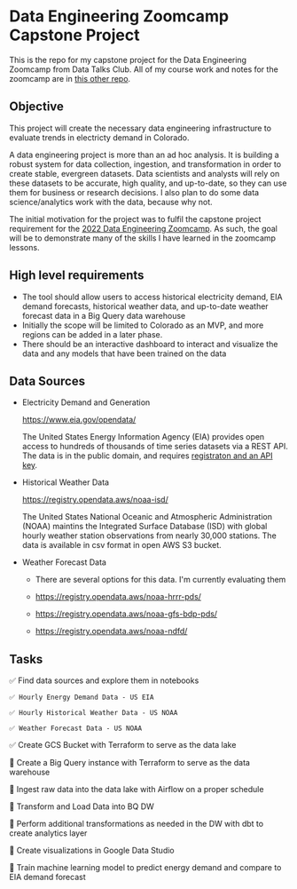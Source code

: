 # Data Engineering Zoomcamp Capstone Project

This is the repo for my capstone project for the Data Engineering Zoomcamp from Data Talks Club. All of my course work and notes for the zoomcamp are in [this other repo](https://github.com/mharty3/data_engineering_zoomcamp_2022).

## Objective

This project will create the necessary data engineering infrastructure to evaluate trends in electricty demand in Colorado.

A data engineering project is more than an ad hoc analysis. It is building a robust system for data collection, ingestion, and transformation in order to create stable, evergreen datasets. Data scientists and analysts will rely on these datasets to be accurate, high quality, and up-to-date, so they can use them for business or research decisions. I also plan to do some data science/analytics work with the data, because why not.

The initial motivation for the project was to fulfil the capstone project requirement for the [2022 Data Engineering Zoomcamp](https://github.com/mharty3/data_engineering_zoomcamp_2022). As such, the goal will be to demonstrate many of the skills I have learned in the zoomcamp lessons.

## High level requirements

* The tool should allow users to access historical electricity demand, EIA demand forecasts, historical weather data, and up-to-date weather forecast data in a Big Query data warehouse
* Initially the scope will be limited to Colorado as an MVP, and more regions can be added in a later phase.
* There should be an interactive dashboard to interact and visualize the data and any models that have been trained on the data

## Data Sources

* Electricity Demand and Generation

  https://www.eia.gov/opendata/

  The United States Energy Information Agency (EIA) provides open access to hundreds of thousands of time series datasets via a REST API. The data is in the public domain, and requires [registraton and an API key](https://www.eia.gov/opendata/register.php).

* Historical Weather Data

  https://registry.opendata.aws/noaa-isd/

  The United States National Oceanic and Atmospheric Administration (NOAA) maintins the Integrated Surface Database (ISD) with global hourly weather station observations from nearly 30,000 stations. The data is available in csv format in open AWS S3 bucket.

* Weather Forecast Data
  * There are several options for this data. I'm currently evaluating them

  * https://registry.opendata.aws/noaa-hrrr-pds/
  * https://registry.opendata.aws/noaa-gfs-bdp-pds/
  * https://registry.opendata.aws/noaa-ndfd/


## Tasks
✅ Find data sources and explore them in notebooks

    ✅ Hourly Energy Demand Data - US EIA

    ✅ Hourly Historical Weather Data - US NOAA

    ✅ Weather Forecast Data - US NOAA

✅ Create GCS Bucket with Terraform to serve as the data lake

🔲 Create a Big Query instance with Terraform to serve as the data warehouse

🔲 Ingest raw data into the data lake with Airflow on a proper schedule

🔲 Transform and Load Data into BQ DW

🔲 Perform additional transformations as needed in the DW with dbt to create analytics layer

🔲 Create visualizations in Google Data Studio

🔲 Train machine learning model to predict energy demand and compare to EIA demand forecast
